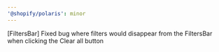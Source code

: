 ```yaml
---
'@shopify/polaris': minor
---
```


[FiltersBar] Fixed bug where filters would disappear from the FiltersBar when clicking the Clear all button
